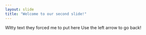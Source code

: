 ```yaml
---
layout: slide
title: "Welcome to our second slide!"
---
```

WItty text they forced me to put here
Use the left arrow to go back!
